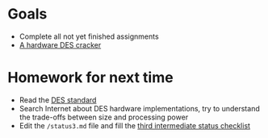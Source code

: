 <!-- MASTER-ONLY: DO NOT MODIFY THIS FILE-->

# Goals

* Complete all not yet finished assignments
* [A hardware DES cracker](des_cracker.md)

# Homework for next time

* Read the [DES standard]
* Search Internet about DES hardware implementations, try to understand the trade-offs between size and processing power
* Edit the `/status3.md` file and fill the [third intermediate status checklist](../status3.md)

[DES standard]: ../doc/des.pdf

<!-- vim: set tabstop=4 softtabstop=4 shiftwidth=4 noexpandtab textwidth=0: -->
